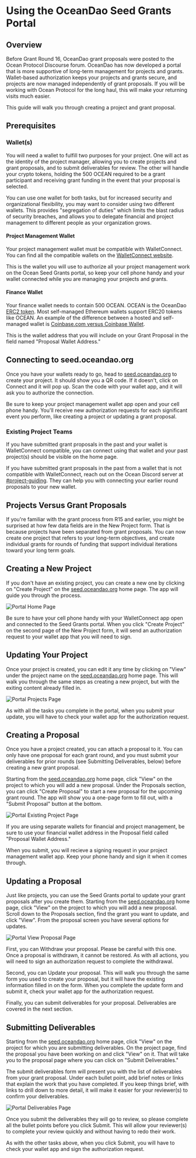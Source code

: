# Using the OceanDao Seed Grants Portal

## Overview

Before Grant Round 16, OceanDao grant proposals were posted to the Ocean Protocol Discourse forum. OceanDao has now developed a portal that is more supportive of long-term management for projects and grants. Wallet-based authorization keeps your projects and grants secure, and projects are now managed independently of grant proposals. If you will be working with Ocean Protocol for the long haul, this will make your returning visits much easier.

This guide will walk you through creating a project and grant proposal.

## Prerequisites

### Wallet(s)

You will need a wallet to fulfill two purposes for your project. One will act as the identity of the project manager, allowing you to create projects and grant proposals, and to submit deliverables for review. The other will handle your crypto tokens, holding the 500 OCEAN required to be a grant participant and receiving grant funding in the event that your proposal is selected.

You can use one wallet for both tasks, but for increased security and organizational flexibility, you may want to consider using two different wallets. This provides "segregation of duties" which limits the blast radius of security breaches, and allows you to delegate financial and project management to different people as your organization grows.

#### Project Management Wallet

Your project management wallet must be compatible with WalletConnect. You can find all the compatible wallets on the [WalletConnect website](https://walletconnect.com/registry?type=wallet).

This is the wallet you will use to authorize all your project management work on the Ocean Seed Grants portal, so keep your cell phone handy and your wallet connected while you are managing your projects and grants.

#### Finance Wallet

Your finance wallet needs to contain 500 OCEAN. OCEAN is the OceanDao [ERC2 token](https://en.wikipedia.org/wiki/ERC20). Most self-managed Ethereum wallets support ERC20 tokens like OCEAN. An example of the difference between a hosted and self-managed wallet is [Coinbase.com versus Coinbase Wallet](https://help.coinbase.com/en/wallet/getting-started/what-s-the-difference-between-coinbase-com-and-wallet).

This is the wallet address that you will include on your Grant Proposal in the field named "Proposal Wallet Address."

## Connecting to seed.oceandao.org

Once you have your wallets ready to go, head to [seed.oceandao.org](https://seed.oceandao.org) to create your project. It should show you a QR code. If it doesn't, click on Connect and it will pop up. Scan the code with your wallet app, and it will ask you to authorize the connection.

Be sure to keep your project management wallet app open and your cell phone handy. You'll receive new authorization requests for each significant event you perform, like creating a project or updating a grant proposal.

### Existing Project Teams

If you have submitted grant proposals in the past and your wallet is WalletConnect compatible, you can connect using that wallet and your past project(s) should be visible on the home page.

If you have submitted grant proposals in the past from a wallet that is not compatible with WalletConnect, reach out on the Ocean Discord server at [#project-guiding](https://discord.com/channels/612953348487905282/908016658239610920). They can help you with connecting your earlier round proposals to your new wallet.

## Projects Versus Grant Proposals

If you're familiar with the grant process from R15 and earlier, you might be surprised at how few data fields are in the New Project form. That is because projects have been separated from grant proposals. You can now create one project that refers to your long-term objectives, and create individual grants for rounds of funding that support individual iterations toward your long term goals.

## Creating a New Project

If you don't have an existing project, you can create a new one by clicking on "Create Project" on the [seed.oceandao.org](https://seed.oceandao.org) home page. The app will guide you through the process.

![Portal Home Page](https://github.com/Deadman-DAO/Web3HackerNetwork/blob/main/doc/ocean/portal-home-page.png "Portal Home Page")

Be sure to have your cell phone handy with your WalletConnect app open and connected to the Seed Grants portal. When you click "Create Project" on the second page of the New Project form, it will send an authorization request to your wallet app that you will need to sign.

## Updating Your Project

Once your project is created, you can edit it any time by clicking on "View" under the project name on the [seed.oceandao.org](https://seed.oceandao.org) home page. This will walk you through the same steps as creating a new project, but with the exiting content already filled in.

![Portal Projects Page](https://github.com/Deadman-DAO/Web3HackerNetwork/blob/main/doc/ocean/portal-projects-page.png "Portal Projects Page")

As with all the tasks you complete in the portal, when you submit your update, you will have to check your wallet app for the authorization request.

## Creating a Proposal

Once you have a project created, you can attach a proposal to it. You can only have one proposal for each grant round, and you must submit your deliverables for prior rounds (see Submitting Deliverables, below) before creating a new grant proposal.

Starting from the [seed.oceandao.org](https://seed.oceandao.org) home page, click "View" on the project to which you will add a new proposal. Under the Proposals section, you can click "Create Proposal" to start a new proposal for the upcoming grant round. The app will show you a one-page form to fill out, with a "Submit Proposal" button at the bottom.

![Portal Existing Project Page](https://github.com/Deadman-DAO/Web3HackerNetwork/blob/main/doc/ocean/portal-project-create-proposal-page.png "Portal Existing Project")

If you are using separate wallets for financial and project management, be sure to use your financial wallet address in the Proposal field called "Proposal Wallet Address."

When you submit, you will recieve a signing request in your project management wallet app. Keep your phone handy and sign it when it comes through.

## Updating a Proposal

Just like projects, you can use the Seed Grants portal to update your grant proposals after you create them. Starting from the [seed.oceandao.org](https://seed.oceandao.org) home page, click "View" on the project to which you will add a new proposal. Scroll down to the Proposals section, find the grant you want to update, and click "View". From the proposal screen you have several options for updates.

![Portal View Proposal Page](https://github.com/Deadman-DAO/Web3HackerNetwork/blob/main/doc/ocean/portal-view-proposal.png "Portal View Proposal Page")

First, you can Withdraw your proposal. Please be careful with this one. Once a proposal is withdrawn, it cannot be restored. As with all actions, you will need to sign an authorization request to complete the withdrawal.

Second, you can Update your proposal. This will walk you through the same form you used to create your proposal, but it will have the existing information filled in on the form. When you complete the update form and submit it, check your wallet app for the authorization request.

Finally, you can submit deliverables for your proposal. Deliverables are covered in the next section.

## Submitting Deliverables

Starting from the [seed.oceandao.org](https://seed.oceandao.org) home page, click "View" on the project for which you are submitting deliverables. On the project page, find the proposal you have been working on and click "View" on it. That will take you to the proposal page where you can click on "Submit Deliverables."

The submit deliverables form will present you with the list of deliverables from your grant proposal. Under each bullet point, add brief notes or links that explain the work that you have completed. If you keep things brief, with links to drill down to more detail, it will make it easier for your reviewer(s) to confirm your deliverables.

![Portal Deliverables Page](https://github.com/Deadman-DAO/Web3HackerNetwork/blob/main/doc/ocean/portal-submit-deliverables.png "Portal Deliverables Page")

Once you submit the deliverables they will go to review, so please complete all the bullet points before you click Submit. This will allow your reviewer(s) to complete your review quickly and without having to redo their work.

As with the other tasks above, when you click Submit, you will have to check your wallet app and sign the authorization request.

